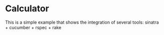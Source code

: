 Calculator
==========

This is a simple example that shows the integration of several tools: sinatra + cucumber + rspec + rake